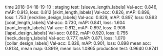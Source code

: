 time 2018-04-18-19-10 :
staging test:
[sleeve_length_labels] Val-acc: 0.846, mAP: 0.913, loss: 0.812
[skirt_length_labels] Val-acc: 0.826, mAP: 0.896, loss: 1.753
[neckline_design_labels] Val-acc: 0.829, mAP: 0.897, loss: 0.893
[coat_length_labels] Val-acc: 0.730, mAP: 0.841, loss: 1.604
[pant_length_labels] Val-acc: 0.812, mAP: 0.897, loss: 0.908
[lapel_design_labels] Val-acc: 0.862, mAP: 0.920, loss: 0.755
[neck_design_labels] Val-acc: 0.777, mAP: 0.871, loss: 1.070
[collar_design_labels] Val-acc: 0.826, mAP: 0.901, loss: 0.898
mean acc: 0.8134, mean map: 0.8919, mean loss 1.0865
production test:
0.9640 0.8741

